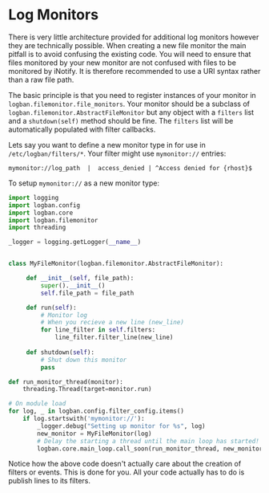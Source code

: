 # Log Monitors

There is very little architecture provided for additional log monitors however they are technically possible.  When creating a new file monitor the main pitfall is to avoid confusing the existing code.  You will need to ensure that files monitored by your new monitor are not confused with files to be monitored by iNotify.  It is therefore recommended to use a URI syntax rather than a raw file path.

The basic principle is that you need to register instances of your monitor in `logban.filemonitor.file_monitors`.  Your monitor should be a subclass of `logban.filemonitor.AbstractFileMonitor` but any object with a `filters` list and a `shutdown(self)` method should be fine.  The `filters` list will be automatically populated with filter callbacks.

Lets say you want to define a new monitor type in for use in `/etc/logban/filters/*`.  Your filter might use `mymonitor://` entries:

    mymonitor://log_path  |  access_denied | ^Access denied for {rhost}$

To setup `mymonitor://` as a new monitor type:

```python
import logging
import logban.config
import logban.core
import logban.filemonitor
import threading

_logger = logging.getLogger(__name__)


class MyFileMonitor(logban.filemonitor.AbstractFileMonitor):

     def __init__(self, file_path):
         super().__init__()
         self.file_path = file_path

     def run(self):
         # Monitor log
         # When you recieve a new line (new_line)
         for line_filter in self.filters:
             line_filter.filter_line(new_line)
     
     def shutdown(self):
         # Shut down this monitor
         pass

def run_monitor_thread(monitor):
    threading.Thread(target=monitor.run)

# On module load
for log, _ in logban.config.filter_config.items()
    if log.startswith('mymonitor://'):
        _logger.debug("Setting up monitor for %s", log)
        new_monitor = MyFileMonitor(log)
        # Delay the starting a thread until the main loop has started!
        logban.core.main_loop.call_soon(run_monitor_thread, new_monitor)
```

Notice how the above code doesn't actually care about the creation of filters or events.  This is done for you.  All your code actually has to do is publish lines to its filters.